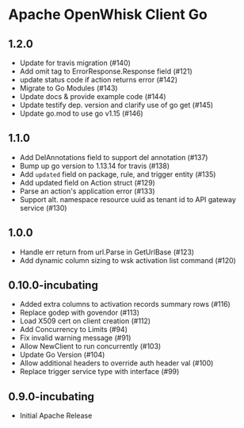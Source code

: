 <!--
#
# Licensed to the Apache Software Foundation (ASF) under one or more
# contributor license agreements.  See the NOTICE file distributed with
# this work for additional information regarding copyright ownership.
# The ASF licenses this file to You under the Apache License, Version 2.0
# (the "License"); you may not use this file except in compliance with
# the License.  You may obtain a copy of the License at
#
#     http://www.apache.org/licenses/LICENSE-2.0
#
# Unless required by applicable law or agreed to in writing, software
# distributed under the License is distributed on an "AS IS" BASIS,
# WITHOUT WARRANTIES OR CONDITIONS OF ANY KIND, either express or implied.
# See the License for the specific language governing permissions and
# limitations under the License.
#
-->

# Apache OpenWhisk Client Go

## 1.2.0

- Update for travis migration (#140)
- Add omit tag to ErrorResponse.Response field (#121)
- update status code if action returns error (#142)
- Migrate to Go Modules (#143)
- Update docs & provide example code (#144)
- Update testify dep. version and clarify use of go get (#145)
- Update go.mod to use go v1.15 (#146)

## 1.1.0

- Add DelAnnotations field to support del annotation (#137)
- Bump up go version to 1.13.14 for travis (#138)
- Add `updated` field on package, rule, and trigger entity (#135)
- Add updated field on Action struct (#129)
- Parse an action's application error (#133)
- Support alt. namespace resource uuid as tenant id to API gateway service (#130)

## 1.0.0

- Handle err return from url.Parse in GetUrlBase (#123)
- Add dynamic column sizing to wsk activation list command (#120)

## 0.10.0-incubating

- Added extra columns to activation records summary rows (#116)
- Replace godep with govendor (#113)
- Load X509 cert on client creation (#112)
- Add Concurrency to Limits (#94)
- Fix invalid warning message (#91)
- Allow NewClient to run concurrently (#103)
- Update Go Version (#104)
- Allow additional headers to override auth header val (#100)
- Replace trigger service type with interface (#99)

## 0.9.0-incubating

- Initial Apache Release
